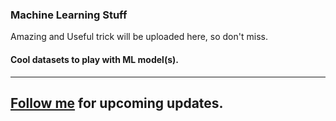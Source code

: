 ### Machine Learning Stuff
Amazing and Useful trick will be uploaded here, so don't miss.
#### Cool datasets to play with ML model(s).
----------
[Follow me](https://github.com/vijaypurohit322) for upcoming updates. 
---

